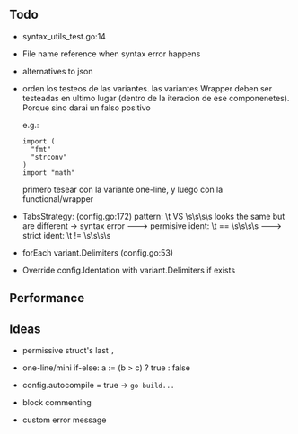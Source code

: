 ## Todo
  * syntax_utils_test.go:14
  * File name reference when syntax error happens

  * alternatives to json

  * orden los testeos de las variantes. las variantes Wrapper deben ser testeadas en ultimo
    lugar (dentro de la iteracion de ese componenetes). Porque sino darai un falso positivo

    e.g.:

    ```
    import (
      "fmt"
      "strconv"
    )
    import "math"
    ```

    primero tesear con la variante one-line, y luego con la functional/wrapper

  * TabsStrategy: (config.go:172)
    pattern: \t VS \s\s\s\s        looks the same but are different -> syntax error
    ---> permisive ident: \t == \s\s\s\s
    ---> strict ident:    \t != \s\s\s\s

  * forEach variant.Delimiters (config.go:53)

  * Override config.Identation with variant.Delimiters if exists


## Performance

## Ideas

  * permissive struct's last `,`

  * one-line/mini if-else: a := (b > c) ? true : false

  * config.autocompile = true -> `go build...`

  * block commenting

  * custom error message
